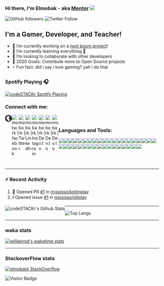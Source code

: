 ### Hi there, I'm Elmobak - aka [Mentor][website] <img src="https://raw.githubusercontent.com/aemmadi/aemmadi/master/wave.gif" width="30px">

![GitHub followers](https://img.shields.io/github/followers/elmobark?style=social)  ![Twitter Follow](https://img.shields.io/twitter/follow/mobark_k9?style=social)

## I'm a Gamer, Developer, and Teacher!

- 🔭 I’m currently working on a [next boom project][boom]!
- 🌱 I’m currently learning everything 🤣
- 👯 I’m looking to collaborate with other developers
- 🥅 2020 Goals: Contribute more to Open Source projects
- ⚡ Fun fact: did i say i love gaming? yah i do that

### Spotify Playing 🎧
[<img src="https://now-playing-codestackr.vercel.app/api/spotify-playing" alt="codeSTACKr Spotify Playing" width="350" />](https://open.spotify.com/user/swyqyimdc12jajde4vpwd2x1b)

### Connect with me:

[<img align="left" alt="elmobark.com" width="22px" src="https://raw.githubusercontent.com/iconic/open-iconic/master/svg/globe.svg" />][website]
[<img align="left" alt="mobark | facebook" width="22px" src="https://cdn.jsdelivr.net/npm/simple-icons@3.8.0/icons/facebook.svg" />][facebook]
[<img align="left" alt="mobark | Twitter" width="22px" src="https://cdn.jsdelivr.net/npm/simple-icons@v3/icons/twitter.svg" />][twitter]
[<img align="left" alt="mobark | LinkedIn" width="22px" src="https://cdn.jsdelivr.net/npm/simple-icons@v3/icons/linkedin.svg" />][linkedin]
[<img align="left" alt="mobark | Instagram" width="22px" src="https://cdn.jsdelivr.net/npm/simple-icons@v3/icons/instagram.svg" />][instagram]
[<img align="left" alt="mobark | Dev.to" width="22px" src="https://cdn.jsdelivr.net/npm/simple-icons@3.8.0/icons/dev-dot-to.svg" />][dev.to]
[<img align="left" alt="mobark | Dev.to" width="22px" src="https://cdn.jsdelivr.net/npm/simple-icons@3.8.0/icons/telegram.svg" />][telegram]
[<img align="left" alt="mobark | Dev.to" width="22px" src="https://cdn.jsdelivr.net/npm/simple-icons@3.8.0/icons/whatsapp.svg" />][whatsapp]

<br />

### Languages and Tools:

<img src="https://img.shields.io/badge/kotlin-%230095D5.svg?&style=for-the-badge&logo=kotlin&logoColor=white"/><img src="https://img.shields.io/badge/c%23%20-%23239120.svg?&style=for-the-badge&logo=c-sharp&logoColor=white"/><img src="https://img.shields.io/badge/node.js%20-%2343853D.svg?&style=for-the-badge&logo=node.js&logoColor=white"/><img src="https://img.shields.io/badge/javascript%20-%23323330.svg?&style=for-the-badge&logo=javascript&logoColor=%23F7DF1E"/><img src="https://img.shields.io/badge/html5%20-%23E34F26.svg?&style=for-the-badge&logo=html5&logoColor=white"/><img src="https://img.shields.io/badge/css3%20-%231572B6.svg?&style=for-the-badge&logo=css3&logoColor=white"/><img src="https://img.shields.io/badge/ruby-%23CC342D.svg?&style=for-the-badge&logo=ruby&logoColor=white"/><img src="https://img.shields.io/badge/scala-%23DC322F.svg?&style=for-the-badge&logo=scala&logoColor=white"/><img src="https://img.shields.io/badge/markdown-%23000000.svg?&style=for-the-badge&logo=markdown&logoColor=white"/><img src="https://img.shields.io/badge/java-%23ED8B00.svg?&style=for-the-badge&logo=java&logoColor=white"/><img src="https://img.shields.io/badge/php-%23777BB4.svg?&style=for-the-badge&logo=php&logoColor=white"/><img src="https://img.shields.io/badge/swift-%23FA7343.svg?&style=for-the-badge&logo=swift&logoColor=white"/><img src="https://img.shields.io/badge/dart-%230175C2.svg?&style=for-the-badge&logo=dart&logoColor=white"/><img src="https://img.shields.io/badge/Flutter%20-%2302569B.svg?&style=for-the-badge&logo=Flutter&logoColor=white" /><img src="https://img.shields.io/badge/laravel%20-%23FF2D20.svg?&style=for-the-badge&logo=laravel&logoColor=white"/><img src="https://img.shields.io/badge/rails%20-%23CC0000.svg?&style=for-the-badge&logo=ruby-on-rails&logoColor=white"/><img src="https://img.shields.io/badge/vuejs%20-%2335495e.svg?&style=for-the-badge&logo=vue.js&logoColor=%234FC08D"/><img src="https://img.shields.io/badge/express.js%20-%23404d59.svg?&style=for-the-badge"/><img src="https://img.shields.io/badge/adobe%20-%23FF0000.svg?&style=for-the-badge&logo=adobe&logoColor=white"/><img src="https://img.shields.io/badge/bootstrap%20-%23563D7C.svg?&style=for-the-badge&logo=bootstrap&logoColor=white"/><img src="https://img.shields.io/badge/material%20ui%20-%230081CB.svg?&style=for-the-badge&logo=material-ui&logoColor=white"/><img src="https://img.shields.io/badge/jquery%20-%230769AD.svg?&style=for-the-badge&logo=jquery&logoColor=white"/><img src="https://img.shields.io/badge/vercel%20-%23000000.svg?&style=for-the-badge&logo=vercel&logoColor=white"/><img src="https://img.shields.io/badge/adobe%20xd%20-%23FF26BE.svg?&style=for-the-badge&logo=adobe%20xd&logoColor=white"/><img src="https://img.shields.io/badge/adobe%20illustrator%20-%23FF9A00.svg?&style=for-the-badge&logo=adobe%20illustrator&logoColor=white"/><img src="https://img.shields.io/badge/adobe%20photoshop%20-%2331A8FF.svg?&style=for-the-badge&logo=adobe%20photoshop&logoColor=white"/><img src="https://img.shields.io/badge/figma%20-%23F24E1E.svg?&style=for-the-badge&logo=figma&logoColor=white"/><img src="https://img.shields.io/badge/git%20-%23F05033.svg?&style=for-the-badge&logo=git&logoColor=white"/><img src="https://img.shields.io/badge/github%20-%23121011.svg?&style=for-the-badge&logo=github&logoColor=white"/><img src="https://img.shields.io/badge/mysql-%2300f.svg?&style=for-the-badge&logo=mysql&logoColor=white"/><img src ="https://img.shields.io/badge/postgres-%23316192.svg?&style=for-the-badge&logo=postgresql&logoColor=white"/><img src ="https://img.shields.io/badge/MongoDB-%234ea94b.svg?&style=for-the-badge&logo=mongodb&logoColor=white"/><img src ="https://img.shields.io/badge/sqlite-%2307405e.svg?&style=for-the-badge&logo=sqlite&logoColor=white"/><img src="https://img.shields.io/badge/unity%20-%23000000.svg?&style=for-the-badge&logo=unity&logoColor=white"/><img src="https://img.shields.io/badge/apache%20-%23D42029.svg?&style=for-the-badge&logo=apache&logoColor=white"/><img src="https://img.shields.io/badge/firebase%20-%23039BE5.svg?&style=for-the-badge&logo=firebase"/><img src="https://img.shields.io/badge/heroku%20-%23430098.svg?&style=for-the-badge&logo=heroku&logoColor=white"/>

<br />
<br />

---






### :zap: Recent Activity 
<!--START_SECTION:activity-->
1. 💪 Opened PR [#1](https://github.com/mississo/kotlinplay/pull/1) in [mississo/kotlinplay](https://github.com/mississo/kotlinplay)
2. ❗️ Opened issue [#1](https://github.com/mississo/gitplay/issues/1) in [mississo/gitplay](https://github.com/mississo/gitplay)
<!--END_SECTION:activity-->


 <img align="left" alt="codeSTACKr's Github Stats" src="https://github-readme-stats.codestackr.vercel.app/api?username=mentor33&show_icons=true&hide_border=true" />

 ---

![Top Langs](https://github-readme-stats.vercel.app/api/top-langs/?username=mentor33&hide=TeX&layout=compact)

---

### waka stats
[![willianrod's wakatime stats](https://github-readme-stats.vercel.app/api/wakatime?username=mentor33)](https://github.com/anuraghazra/github-readme-stats)

---

### StackoverFlow stats
[![elmobark StackOverflow](https://github-readme-stackoverflow.vercel.app/?userID=7764401)](https://stackoverflow.com/users/7764401/elmobark)

![Visitor Badge](https://visitor-badge.laobi.icu/badge?page_id=mentor33)


[website]: https://elmobark.com
[boom]: https://elmobark.com/boom
[twitter]: https://twitter.com/mobark_k9
[facebook]: https://facebook.com/mobark.k9
[instagram]: https://instagram.com/mobark.k9
[linkedin]: https://www.linkedin.com/in/mobark9
[dev.to]:https://dev.to/mentor33
[telegram]: https://t.me/elmobark
[whatsapp]: https://wa.me/249929299409
